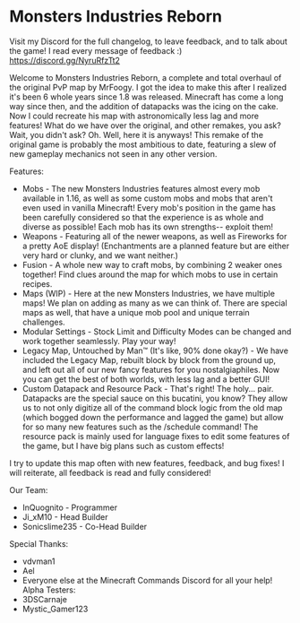 # Monsters Industries Reborn
Visit my Discord for the full changelog, to leave feedback, and to talk about the game! I read every message of feedback :)
https://discord.gg/NyruRfzTt2

Welcome to Monsters Industries Reborn, a complete and total overhaul of the original PvP map by MrFoogy. I got the idea to make this after I realized it's been 6 whole years since 1.8 was released. Minecraft has come a long way since then, and the addition of datapacks was the icing on the cake. Now I could recreate his map with astronomically less lag and more features! What do we have over the original, and other remakes, you ask? Wait, you didn't ask? Oh. Well, here it is anyways! This remake of the original game is probably the most ambitious to date, featuring a slew of new gameplay mechanics not seen in any other version.

Features:
- Mobs - The new Monsters Industries features almost every mob available in 1.16, as well as some custom mobs and mobs that aren't even used in vanilla Minecraft! Every mob's position in the game has been carefully considered so that the experience is as whole and diverse as possible! Each mob has its own strengths-- exploit them!
- Weapons - Featuring all of the newer weapons, as well as Fireworks for a pretty AoE display! (Enchantments are a planned feature but are either very hard or clunky, and we want neither.)
- Fusion - A whole new way to craft mobs, by combining 2 weaker ones together! Find clues around the map for which mobs to use in certain recipes.
- Maps (WIP) - Here at the new Monsters Industries, we have multiple maps! We plan on adding as many as we can think of. There are special maps as well, that have a unique mob pool and unique terrain challenges.
- Modular Settings - Stock Limit and Difficulty Modes can be changed and work together seamlessly. Play your way!
- Legacy Map, Untouched by Man‎™ (It's like, 90% done okay?) - We have included the Legacy Map, rebuilt block by block from the ground up, and left out all of our new fancy features for you nostalgiaphiles. Now you can get the best of both worlds, with less lag and a better GUI!
- Custom Datapack and Resource Pack - That's right! The holy... pair. Datapacks are the special sauce on this bucatini, you know? They allow us to not only digitize all of the command block logic from the old map (which bogged down the performance and lagged the game) but allow for so many new features such as the /schedule command! The resource pack is mainly used for language fixes to edit some features of the game, but I have big plans such as custom effects!

I try to update this map often with new features, feedback, and bug fixes! I will reiterate, all feedback is read and fully considered!

Our Team:
- InQuognito - Programmer
- Ji_xM10 - Head Builder
- Sonicslime235 - Co-Head Builder

Special Thanks:
- vdvman1
- Ael
- Everyone else at the Minecraft Commands Discord for all your help!
Alpha Testers:
- 3DSCarnaje
- Mystic_Gamer123
